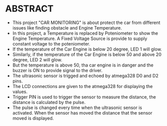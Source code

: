 # ABSTRACT

* This project "CAR MONITORING" is about protect the car from different issues like finding obstacle and Engine Temperature. 
* In this project, a Temperature is replaced by Poteniometer to show the Engine Temperature. A Fixed Voltage Source is provide to supply constant voltage to the           poteniometer.
* If the temperature of the Car Engine is below 20 degree, LED 1 will glow.
* Similarly, if the temperature of the Car Engine is below 50 and above 20 degree, LED 2 will glow.
* But the temperature is above 50, tha car engine is in danger and the buzzer is ON to provide signal to the driver.
* The ultrasonic sensor is trigged and echoed by atmega328 D0 and D2 pins.
* The LCD connections are given to the atmega328 for displaying the values. 
* Trigger PIN is used to trigger the sensor to measure the distance, the distance is calculated by the pulse. 
* The pulse is changed every time when the ultrasonic sensor is activated. When the sensor has moved the distance that the sensor moved is displayed. 
